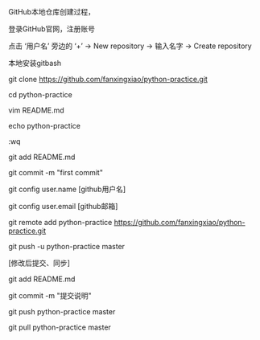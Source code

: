 GitHub本地仓库创建过程，

登录GitHub官网，注册账号

点击 ‘用户名’ 旁边的 ‘+’ -> New repository -> 输入名字 -> Create repository

本地安装gitbash

git clone https://github.com/fanxingxiao/python-practice.git

cd python-practice

vim README.md

echo python-practice

:wq

git add README.md

git commit -m "first commit"

git config user.name [github用户名]

git config user.email [github邮箱]

git remote add python-practice https://github.com/fanxingxiao/python-practice.git

git push -u python-practice master

[修改后提交、同步]

git add README.md

git commit -m "提交说明"

git push python-practice master

git pull python-practice master
